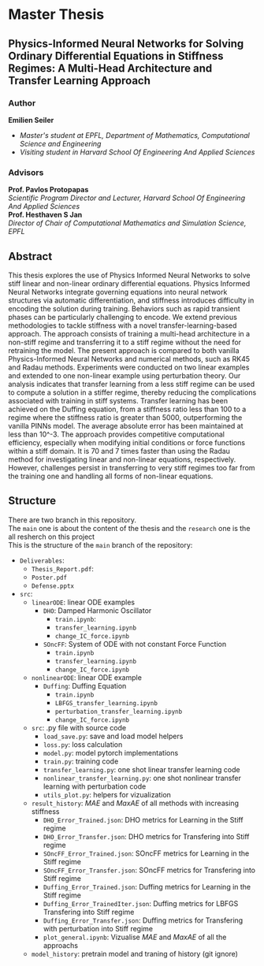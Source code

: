 # Master Thesis

## Physics-Informed Neural Networks for Solving Ordinary Differential Equations in Stiffness Regimes: A Multi-Head Architecture and Transfer Learning Approach

### Author 
**Emilien Seiler**  
-  *Master's student at EPFL, Department of Mathematics, Computational Science and Engineering*  
-  *Visiting student in Harvard School Of Engineering And Applied Sciences*

### Advisors 
**Prof. Pavlos Protopapas**  
*Scientific Program Director and Lecturer, Harvard School Of Engineering And Applied Sciences*  
**Prof. Hesthaven S Jan**  
*Director of Chair of Computational Mathematics and Simulation Science, EPFL*  

## Abstract
This thesis explores the use of Physics Informed Neural Networks to solve stiff linear and non-linear ordinary differential equations. Physics Informed Neural Networks integrate governing equations into neural network structures via automatic differentiation, and stiffness introduces difficulty in encoding the solution during training. Behaviors such as rapid transient phases can be particularly challenging to encode.
We extend previous methodologies to tackle stiffness with a novel transfer-learning-based approach. The approach consists of training a multi-head architecture in a non-stiff regime and transferring it to a stiff regime without the need for retraining the model. The present approach is compared to both vanilla Physics-Informed Neural Networks and numerical methods, such as RK45 and Radau methods. Experiments were conducted on two linear examples and extended to one non-linear example using perturbation theory.
Our analysis indicates that transfer learning from a less stiff regime can be used to compute a solution in a stiffer regime, thereby reducing the complications associated with training in stiff systems. Transfer learning has been achieved on the Duffing equation, from a stiffness ratio less than 100 to a regime where the stiffness ratio is greater than 5000, outperforming the vanilla PINNs model. The average absolute error has been maintained at less than 10^-3. The approach provides competitive computational efficiency, especially when modifying initial conditions or force functions within a stiff domain. It is 70 and 7 times faster than using the Radau method for investigating linear and non-linear equations, respectively.
However, challenges persist in transferring to very stiff regimes too far from the training one and handling all forms of non-linear equations.

## Structure
There are two branch in this repository.  
The `main` one is about the content of the thesis and the `research` one is the all resherch on this project   
This is the structure of the `main` branch of the repository:

- `Deliverables`: 
  - `Thesis_Report.pdf`:
  - `Poster.pdf`
  - `Defense.pptx`
- `src`:
  - `linearODE`: linear ODE examples
    - `DHO`: Damped Harmonic Oscillator
       - `train.ipynb`:
       - `transfer_learning.ipynb`
       - `change_IC_force.ipynb`
    - `SOncFF`: System of ODE with not constant Force Function
       - `train.ipynb`
       - `transfer_learning.ipynb`
       - `change_IC_force.ipynb`
  - `nonlinearODE`: linear ODE example
    - `Duffing`: Duffing Equation
      - `train.ipynb`
      - `LBFGS_transfer_learning.ipynb`
      - `perturbation_transfer_learning.ipynb`
      - `change_IC_force.ipynb`
  - `src`: .py file with source code
    - `load_save.py`: save and load model helpers
    - `loss.py`: loss calculation
    - `model.py`: model pytorch implementations 
    - `train.py`: training code
    - `transfer_learning.py`: one shot linear transfer learning code
    - `nonlinear_transfer_learning.py`: one shot nonlinear transfer learning with perturbation code
    - `utils_plot.py`: helpers for vizualization
  - `result_history`: $MAE$ and $MaxAE$ of all methods with increasing stiffness
    - `DHO_Error_Trained.json`: DHO metrics for Learning in the Stiff regime
    - `DHO_Error_Transfer.json`: DHO metrics for Transfering into Stiff regime
    - `SOncFF_Error_Trained.json`: SOncFF metrics for Learning in the Stiff regime
    - `SOncFF_Error_Transfer.json`: SOncFF metrics for Transfering into Stiff regime
    - `Duffing_Error_Trained.json`: Duffing metrics for Learning in the Stiff regime
    - `Duffing_Error_TrainedIter.json`: Duffing metrics for LBFGS Transfering into Stiff regime
    - `Duffing_Error_Transfer.json`: Duffing metrics for Transfering with perturbation into Stiff regime
    - `plot_general.ipynb`: Vizualise $MAE$ and $MaxAE$ of all the approachs
  - `model_history`: pretrain model and traning of history (git ignore)

